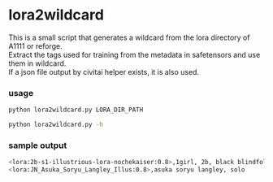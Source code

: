 # lora2wildcard

This is a small script that generates a wildcard from the lora directory of A1111 or reforge.  
Extract the tags used for training from the metadata in safetensors and use them in wildcard.  
If a json file output by civitai helper exists, it is also used.  

### usage
```sh
python lora2wildcard.py LORA_DIR_PATH

python lora2wildcard.py -h
```

### sample output
```sh
<lora:2b-s1-illustrious-lora-nochekaiser:0.8>,1girl, 2b, black blindfold, black dress, black hairband, blindfold, clothing cutout, dress, hairband, juliet sleeves, long sleeves, mole, mole under mouth, puffy sleeves, short hair, solo, white hair, yorha no. 2 type b
<lora:JN_Asuka_Soryu_Langley_Illus:0.8>,asuka soryu langley, solo
```
